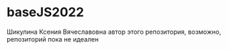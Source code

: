 ﻿# baseJS2022
Шикулина Ксения Вячеславовна автор этого репозитория, возможно, репозиторий пока не идеален
